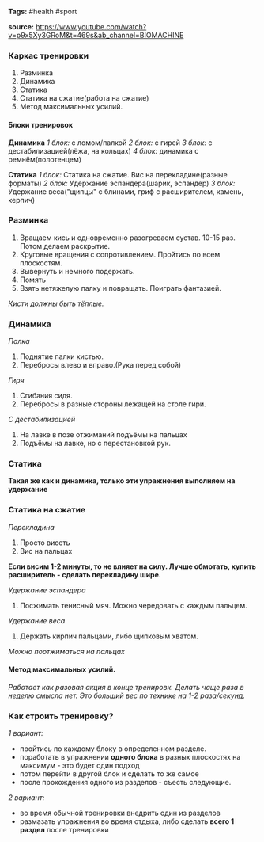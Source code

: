 **Tags:** #health #sport 

**source:** https://www.youtube.com/watch?v=p9x5Xy3GRoM&t=469s&ab_channel=BIOMACHINE

### Каркас тренировки

1. Разминка
2. Динамика
4. Статика
5. Статика на сжатие(работа на сжатие)
6. Метод максимальных усилий.

#### Блоки тренировок
**Динамика**
*1 блок:* с ломом/палкой
*2 блок:* с гирей
*3 блок:* с дестабилизацией(лёжа, на кольцах)
*4 блок:* динамика с ремнём(полотенцем)

**Статика**
*1 блок:* Статика на сжатие. Вис на перекладине(разные форматы)
*2 блок:* Удержание эспандера(шарик, эспандер)
*3 блок:* Удержание веса("щипцы" с блинами, гриф с расширителем, камень, керпич)


### Разминка

1. Вращаем кись и одновременно разогреваем сустав. 10-15 раз. Потом делаем раскрытие.
2. Круговые вращения с сопротивлением. Пройтись по всем плоскостям.
3. Вывернуть и немного подержать.
4. Помять
5. Взять нетяжелую палку и повращать. Поиграть фантазией.

*Кисти должны быть тёплые.*

### Динамика 

*Палка*
1. Поднятие палки кистью.
2. Перебросы влево и вправо.(Рука перед собой)

*Гиря*
1. Сгибания сидя.
2. Перебросы в разные стороны лежащей на столе гири.

*С дестабилизацией*
1. На лавке в позе отжиманий подъёмы на пальцах
2. Подъёмы на лавке, но с перестановкой рук.

### Статика

**Такая же как и динамика, только эти упражнения выполняем на удержание**

### Статика на сжатие

*Перекладина*
1. Просто висеть
2. Вис на пальцах

  **Если висим 1-2 минуты, то не влияет на силу. Лучше обмотать, купить расширитель - сделать перекладину шире.**

*Удержание эспандера*
1. Посжимать тенисный мяч. Можно чередовать с каждым пальцем. 

*Удержание веса*
1. Держать кирпич пальцами, либо щипковым хватом.

*Можно поотжиматься на пальцах*

#### Метод максимальных усилий.

*Работает как разовая акция в конце тренировк. Делать чаще раза в неделю смысла нет. Это больший вес по технике на 1-2 раза/секунд.*

### Как строить тренировку?

*1 вариант:*
 - пройтись по каждому блоку в определенном разделе.
 - поработать в упражнении **одного блока** в разных плоскостях на максимум - это будет один подход
 - потом перейти в другой блок и сделать то же самое
 - после прохождения одного из разделов - съесть следующие.

*2 вариант:*
- во время обычной тренировки внедрить один из разделов
- размазать упражнения во время отдыха, либо сделать **всего 1 раздел** после тренировки
